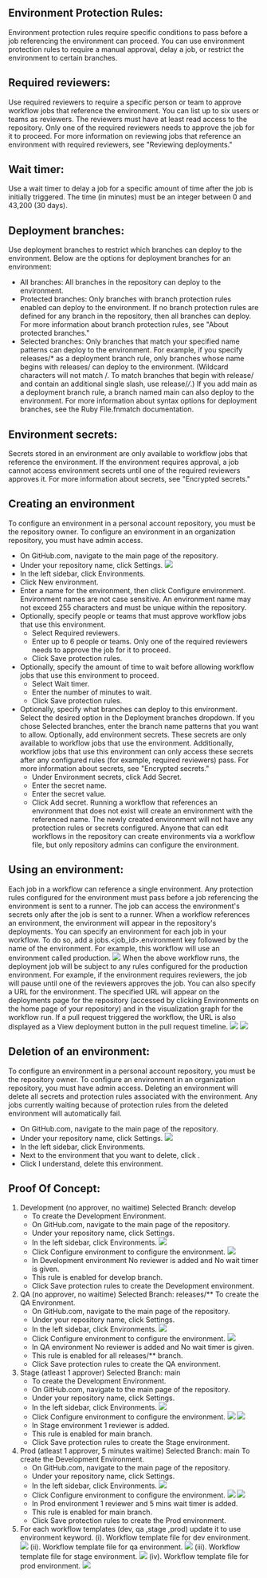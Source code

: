 ## Environment Protection Rules:
Environment protection rules require specific conditions to pass before a job referencing the environment can proceed. You can use environment protection rules to require a manual approval, delay a job, or restrict the environment to certain branches.
## Required reviewers:
Use required reviewers to require a specific person or team to approve workflow jobs that reference the environment. You can list up to six users or teams as reviewers. The reviewers must have at least read access to the repository. Only one of the required reviewers needs to approve the job for it to proceed.
For more information on reviewing jobs that reference an environment with required reviewers, see "Reviewing deployments."
## Wait timer:
Use a wait timer to delay a job for a specific amount of time after the job is initially triggered. The time (in minutes) must be an integer between 0 and 43,200 (30 days).
## Deployment branches:
Use deployment branches to restrict which branches can deploy to the environment. Below are the options for deployment branches for an environment:
- All branches: All branches in the repository can deploy to the environment.
- Protected branches: Only branches with branch protection rules enabled can deploy to the environment. If no branch protection rules are defined for any branch in the repository, then all branches can deploy. For more information about branch protection rules, see "About protected branches."
- Selected branches: Only branches that match your specified name patterns can deploy to the environment.
For example, if you specify releases/* as a deployment branch rule, only branches whose name begins with releases/ can deploy to the environment. (Wildcard characters will not match /. To match branches that begin with release/ and contain an additional single slash, use release/*/*.) If you add main as a deployment branch rule, a branch named main can also deploy to the environment. For more information about syntax options for deployment branches, see the Ruby File.fnmatch documentation.
## Environment secrets:
Secrets stored in an environment are only available to workflow jobs that reference the environment. If the environment requires approval, a job cannot access environment secrets until one of the required reviewers approves it. For more information about secrets, see "Encrypted secrets."
## Creating an environment
To configure an environment in a personal account repository, you must be the repository owner. To configure an environment in an organization repository, you must have admin access.
- On GitHub.com, navigate to the main page of the repository.
- Under your repository name, click           Settings.
![](https://github.com/prashant-demo110/helm_charts/tree/main/images/image18.jpg)
- In the left sidebar, click Environments.
- Click New environment.
- Enter a name for the environment, then click Configure environment. Environment names are not case sensitive. An environment name may not exceed 255 characters and must be unique within the repository.
- Optionally, specify people or teams that must approve workflow jobs that use this environment.
    - Select Required reviewers.
    - Enter up to 6 people or teams. Only one of the required reviewers needs to approve the job for it to proceed.
    - Click Save protection rules.
- Optionally, specify the amount of time to wait before allowing workflow jobs that use this environment to proceed.
    - Select Wait timer.
    - Enter the number of minutes to wait.
    - Click Save protection rules.
- Optionally, specify what branches can deploy to this environment. Select the desired option in the Deployment branches dropdown.
If you chose Selected branches, enter the branch name patterns that you want to allow.
Optionally, add environment secrets. These secrets are only available to workflow jobs that use the environment. Additionally, workflow jobs that use this environment can only access these secrets after any configured rules (for example, required reviewers) pass. For more information about secrets, see "Encrypted secrets."
    - Under Environment secrets, click Add Secret.
    - Enter the secret name.
    - Enter the secret value.
    - Click Add secret.
Running a workflow that references an environment that does not exist will create an environment with the referenced name. The newly created environment will not have any protection rules or secrets configured. Anyone that can edit workflows in the repository can create environments via a workflow file, but only repository admins can configure the environment.
## Using an environment:
Each job in a workflow can reference a single environment. Any protection rules configured for the environment must pass before a job referencing the environment is sent to a runner. The job can access the environment's secrets only after the job is sent to a runner.
When a workflow references an environment, the environment will appear in the repository's deployments. You can specify an environment for each job in your workflow. To do so, add a jobs.<job_id>.environment key followed by the name of the environment.
For example, this workflow will use an environment called production.
![](https://github.com/prashant-demo110/helm_charts/tree/main/images/image17.png)
When the above workflow runs, the deployment job will be subject to any rules configured for the production environment. For example, if the environment requires reviewers, the job will pause until one of the reviewers approves the job.
You can also specify a URL for the environment. The specified URL will appear on the deployments page for the repository (accessed by clicking Environments on the home page of your repository) and in the visualization graph for the workflow run. If a pull request triggered the workflow, the URL is also displayed as a View deployment button in the pull request timeline.
![](https://github.com/prashant-demo110/helm_charts/tree/main/images/image7.png)
![](https://github.com/prashant-demo110/helm_charts/tree/main/images/image15.png)
## Deletion of an environment:
To configure an environment in a personal account repository, you must be the repository owner. To configure an environment in an organization repository, you must have admin access.
Deleting an environment will delete all secrets and protection rules associated with the environment. Any jobs currently waiting because of protection rules from the deleted environment will automatically fail.
   - On GitHub.com, navigate to the main page of the repository.
   - Under your repository name, click           Settings.
![](https://github.com/prashant-demo110/helm_charts/tree/main/images/image18.jpg)
   - In the left sidebar, click Environments.
   - Next to the environment that you want to delete, click        .
   - Click I understand, delete this environment.
## Proof Of Concept:
1. Development (no approver, no waitime)
Selected Branch: develop
   - To create the Development Environment.
   - On GitHub.com, navigate to the main page of the repository.
   - Under your repository name, click        Settings.
   - In the left sidebar, click Environments.
![](https://github.com/prashant-demo110/helm_charts/tree/main/images/image9.png)
   - Click Configure environment to configure the environment.
![](https://github.com/prashant-demo110/helm_charts/tree/main/images/image2.png)
   - In Development environment No reviewer is added and No wait timer is given.
   - This rule is enabled for develop branch.
   - Click Save protection rules to create the Development environment.
2. QA (no approver, no waitime)
Selected Branch: releases/**
To create the QA Environment.
   - On GitHub.com, navigate to the main page of the repository.
   - Under your repository name, click        Settings.
   - In the left sidebar, click Environments.
![](https://github.com/prashant-demo110/helm_charts/tree/main/images/image20.png)
   - Click Configure environment to configure the environment.
![](https://github.com/prashant-demo110/helm_charts/tree/main/images/image13.png)
   - In QA environment No reviewer is added and No wait timer is given.
   - This rule is enabled for all releases/** branch.
   - Click Save protection rules to create the QA environment.
3. Stage (atleast 1 approver)
Selected Branch: main
   - To create the Development Environment.
   - On GitHub.com, navigate to the main page of the repository.
   - Under your repository name, click        Settings.
   - In the left sidebar, click Environments.
![](https://github.com/prashant-demo110/helm_charts/tree/main/images/image16.png)
   - Click Configure environment to configure the environment.
![](https://github.com/prashant-demo110/helm_charts/tree/main/images/image8.png)
![](https://github.com/prashant-demo110/helm_charts/tree/main/images/image1.png)
   - In Stage environment 1 reviewer is added.
   - This rule is enabled for main branch.
   - Click Save protection rules to create the Stage environment.
4. Prod (atleast 1 approver, 5 minutes waitime)
Selected Branch: main
To create the Development Environment.
   - On GitHub.com, navigate to the main page of the repository.
   - Under your repository name, click        Settings.
   - In the left sidebar, click Environments.
![](https://github.com/prashant-demo110/helm_charts/tree/main/images/image10.png)
   - Click Configure environment to configure the environment.
![](https://github.com/prashant-demo110/helm_charts/tree/main/images/image6.png)
![](https://github.com/prashant-demo110/helm_charts/tree/main/images/image1.png)
   - In Prod environment 1 reviewer and 5 mins wait timer is added.
   - This rule is enabled for main branch.
   - Click Save protection rules to create the Prod environment.
5. For each workflow templates (dev, qa ,stage ,prod) update it to use environment keyword.
  (i). Workflow template file for dev environment.
![](https://github.com/prashant-demo110/helm_charts/tree/main/images/image11.png)
  (ii). Workflow template file for qa environment.
![](https://github.com/prashant-demo110/helm_charts/tree/main/images/image5.png)
  (iii). Workflow template file for stage environment.
![](https://github.com/prashant-demo110/helm_charts/tree/main/images/image4.png)
  (iv). Workflow template file for prod environment.
![](https://github.com/prashant-demo110/helm_charts/tree/main/images/image12.png)
